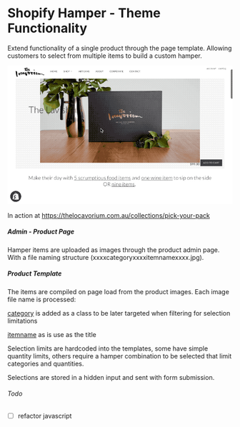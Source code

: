 # Shopify Hamper - Theme Functionality

Extend functionality of a single product through the page template. Allowing customers to select from multiple items to build a custom hamper. 

![Screenshot](images/screener.gif)

In action at https://thelocavorium.com.au/collections/pick-your-pack

##### Admin - Product Page 

Hamper items are uploaded as images through the product admin page. With a file naming structure (xxxxcategoryxxxxitemnamexxxx.jpg).

##### Product Template

The items are compiled on page load from the product images. Each image file name is processed:

 <u>category</u> is added as a class to be later targeted when filtering for selection limitations

<u>itemname</u> as is use as the title

Selection limits are hardcoded into the templates, some have simple quantity limits, others require a hamper combination to be selected that limit categories and quantities. 

Selections are stored in a hidden input and sent with form submission.

###### Todo

- [ ] refactor javascript

